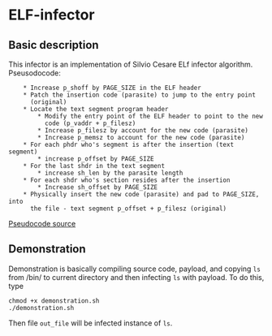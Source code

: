 # ELF-infector 

## Basic description

This infector is an implementation of Silvio Cesare ELf infector algorithm. 
Pseusodocode:
```
	* Increase p_shoff by PAGE_SIZE in the ELF header
	* Patch the insertion code (parasite) to jump to the entry point
	  (original)
	* Locate the text segment program header
		* Modify the entry point of the ELF header to point to the new
		  code (p_vaddr + p_filesz)
		* Increase p_filesz by account for the new code (parasite)
		* Increase p_memsz to account for the new code (parasite)
	* For each phdr who's segment is after the insertion (text segment)
		* increase p_offset by PAGE_SIZE
	* For the last shdr in the text segment
		* increase sh_len by the parasite length
	* For each shdr who's section resides after the insertion
		* Increase sh_offset by PAGE_SIZE
	* Physically insert the new code (parasite) and pad to PAGE_SIZE, into
	  the file - text segment p_offset + p_filesz (original)
```

[Pseudocode source](https://www.win.tue.nl/~aeb/linux/hh/virus/unix-viruses.txt)

## Demonstration

Demonstration is basically compiling source code, payload, and copying `ls` from /bin/ to current directory and then 
infecting `ls` with payload. To do this, type 
```
chmod +x demonstration.sh 
./demonstration.sh
```

Then file `out_file` will be infected instance of `ls`.
